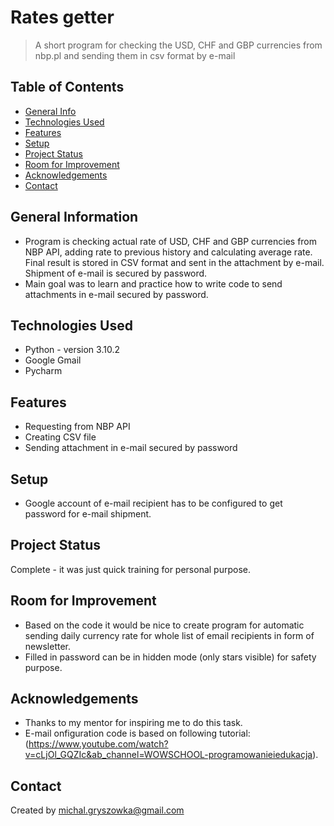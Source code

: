 # Rates getter
> A short program for checking the USD, CHF and GBP currencies from nbp.pl and sending them in csv format by e-mail

## Table of Contents
* [General Info](#general-information)
* [Technologies Used](#technologies-used)
* [Features](#features)
* [Setup](#setup)
* [Project Status](#project-status)
* [Room for Improvement](#room-for-improvement)
* [Acknowledgements](#acknowledgements)
* [Contact](#contact)


## General Information
- Program is checking actual rate of USD, CHF and GBP currencies from NBP API, adding rate to previous history and calculating average rate.
Final result is stored in CSV format and sent in the attachment by e-mail. Shipment of e-mail is secured by password.
- Main goal was to learn and practice how to write code to send attachments in e-mail secured by password.


## Technologies Used
- Python - version 3.10.2
- Google Gmail
- Pycharm


## Features
- Requesting from NBP API
- Creating CSV file
- Sending attachment in e-mail secured by password


## Setup
 - Google account of e-mail recipient has to be configured to get password for e-mail shipment.
 


## Project Status
Complete - it was just quick training for personal purpose.


## Room for Improvement
- Based on the code it would be nice to create program for automatic sending daily currency rate for whole list of email recipients in form of newsletter.
- Filled in password can be in hidden mode (only stars visible) for safety purpose.


## Acknowledgements
- Thanks to my mentor for inspiring me to do this task.
- E-mail onfiguration code is based on following tutorial: (https://www.youtube.com/watch?v=cLjOl_GQZIc&ab_channel=WOWSCHOOL-programowanieiedukacja).


## Contact
Created by michal.gryszowka@gmail.com
